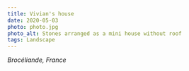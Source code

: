 ```yaml
---
title: Vivian's house
date: 2020-05-03
photo: photo.jpg
photo_alt: Stones arranged as a mini house without roof
tags: Landscape
---
```


_Brocéliande, France_
